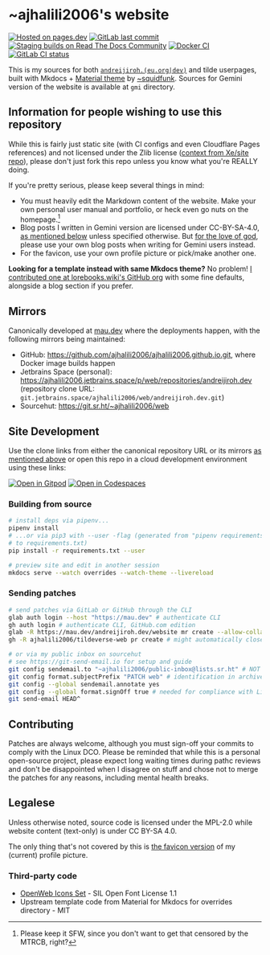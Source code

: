 # ~ajhalili2006's website

[![Hosted on pages.dev](https://img.shields.io/badge/hosted%20on-pages.dev-orange?style=flat-square&logo=cloudflare)](https://pages.dev)
[![GitLab last commit](https://img.shields.io/gitlab/last-commit/andreijiroh.dev/website?gitlab_url=https%3A%2F%2Fmau.dev&style=flat-square)](https://mau.dev/andreijiroh.dev/website/commits)
[![Staging builds on Read The Docs Community](https://readthedocs.org/projects/ajhalili2006/badge/?version=latest&style=flat-square)](https://readthedocs.org/projects/ajhalili2006/)
[![Docker CI](https://github.com/ajhalili2006/ajhalili2006.github.io/actions/workflows/docker.yml/badge.svg?event=schedule&style=flat-badge)](https://github.com/ajhalili2006/ajhalili2006.github.io/actions/workflows/docker.yml?query=event%3Aschedule)
[![GitLab CI status](https://mau.dev/andreijiroh.dev/website/badges/main/pipeline.svg?style=flat-square)](https://mau.dev/andreijiroh.dev/website/-/pipelines)

This is my sources for both [`andreijiroh.(eu.org|dev)`](https://andreijiroh.eu.org) and tilde userpages,
built with Mkdocs + [Material theme](https://go.andreijiroh.eu.org/mkdocs-material) by
[~squidfunk](https://github.com/squidfunk). Sources for Gemini version of the website is
available at `gmi` directory.

## Information for people wishing to use this repository

While this is fairly just static site (with CI configs and even Cloudflare Pages references)
and not licensed under the Zlib license ([context from Xe/site repo][zlib-chaos]), please don't
just fork this repo unless you know what you're REALLY doing.

[zlib-chaos]: https://github.com/Xe/site/blob/HEAD/README.md#information-for-people-wishing-to-use-this-code

If you're pretty serious, please keep several things in mind:

- You must heavily edit the Markdown content of the website. Make your own personal user manual and portfolio,
or heck even go nuts on the homepage.[^1]
- Blog posts I written in Gemini version are licensed under CC-BY-SA-4.0,
[as mentioned below](#legalese) unless specified otherwise.
But [for the love of god], please use your own blog posts when writing for
Gemini users instead.
- For the favicon, use your own profile picture or pick/make another one.

[for the love of god]: https://english.stackexchange.com/questions/351296/what-exactly-does-for-the-love-of-god-mean#351326
[^1]: Please keep it SFW, since you don't want to get that censored by the MTRCB, right?

**Looking for a template instead with same Mkdocs theme?** No problem! [I contributed one at lorebooks.wiki's GitHub org](https://github.com/lorebooks-wiki/mkdocs-material-template)
with some fine defaults, alongside a blog section if you prefer.

## Mirrors

Canonically developed at [mau.dev](https://mau.dev/andreijiroh.dev/website.git) where the deployments happen, with the following mirrors being maintained:

* GitHub: <https://github.com/ajhalili2006/ajhalili2006.github.io.git>, where Docker image builds happen
* Jetbrains Space (personal): <https://ajhalili2006.jetbrains.space/p/web/repositories/andreijiroh.dev> (repository clone URL: `git.jetbrains.space/ajhalili2006/web/andreijiroh.dev.git`)
* Sourcehut: <https://git.sr.ht/~ajhalili2006/web>

## Site Development

Use the clone links from either the canonical repository URL or its mirrors
[as mentioned above](#mirrors) or open this repo in a cloud development
environment using these links:

[![Open in Gitpod](https://img.shields.io/badge/open%20in-Gitpod-orange?style=flat-square&logo=gitpod)](https://gitpod.io/#https://mau.dev/andreijiroh.dev/website)
[![Open in Codespaces](https://img.shields.io/badge/open%20in-Codespaces-black?style=flat-square&logo=github)](https://codespaces.new/ajhalili2006/ajhalili2006.github.io)

### Building from source

```bash
# install deps via pipenv...
pipenv install
# ...or via pip3 with --user -flag (generated from "pipenv requirements" and sending its output
# to requirements.txt)
pip install -r requirements.txt --user

# preview site and edit in another session
mkdocs serve --watch overrides --watch-theme --livereload
```

### Sending patches


```bash
# send patches via GitLab or GitHub through the CLI
glab auth login --host "https://mau.dev" # authenticate CLI
gh auth login # authenticate CLI, GitHub.com edition
glab -R https://mau.dev/andreijiroh.dev/website mr create --allow-collaboration -b main
gh -R ajhalili2006/tildeverse-web pr create # might automatically closes PR due to mirror status

# or via my public inbox on sourcehut
# see https://git-send-email.io for setup and guide
git config sendemail.to "~ajhalili2006/public-inbox@lists.sr.ht" # NOT my personal email
git config format.subjectPrefix "PATCH web" # identification in archives + builds.sr.ht
git config --global sendemail.annotate yes
git config --global format.signOff true # needed for compliance with Linux DCO
git send-email HEAD^
```

## Contributing

Patches are always welcome, although you must sign-off your commits to comply with the Linux DCO.
Please be reminded that while this is a personal open-source project, please expect long waiting
times during pathc reviews and don't be disappointed when I disagree on stuff and chose not to merge
the patches for any reasons, including mental health breaks.

## Legalese

Unless otherwise noted, source code is licensed under the MPL-2.0 while website content (text-only)
is under CC BY-SA 4.0.

The only thing that's not covered by this is [the favicon version](markdown/assets/images/favicon.png)
of my (current) profile picture.

### Third-party code

* [OpenWeb Icons Set](https://iconduck.com/sets/openweb-icons-set) - SIL Open Font License 1.1
* Upstream template code from Material for Mkdocs for overrides directory - MIT
